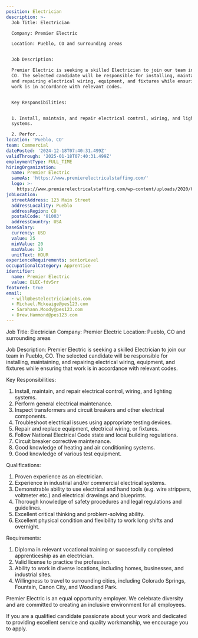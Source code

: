 ```yaml
---
position: Electrician
description: >-
  Job Title: Electrician

  Company: Premier Electric

  Location: Pueblo, CO and surrounding areas


  Job Description:

  Premier Electric is seeking a skilled Electrician to join our team in Pueblo,
  CO. The selected candidate will be responsible for installing, maintaining,
  and repairing electrical wiring, equipment, and fixtures while ensuring that
  work is in accordance with relevant codes.


  Key Responsibilities:


  1. Install, maintain, and repair electrical control, wiring, and lighting
  systems.

  2. Perfor...
location: 'Pueblo, CO'
team: Commercial
datePosted: '2024-12-18T07:40:31.499Z'
validThrough: '2025-01-18T07:40:31.499Z'
employmentType: FULL_TIME
hiringOrganization:
  name: Premier Electric
  sameAs: 'https://www.premierelectricalstaffing.com/'
  logo: >-
    https://www.premierelectricalstaffing.com/wp-content/uploads/2020/05/Premier-Electrical-Staffing-logo.png
jobLocation:
  streetAddress: 123 Main Street
  addressLocality: Pueblo
  addressRegion: CO
  postalCode: '81003'
  addressCountry: USA
baseSalary:
  currency: USD
  value: 25
  minValue: 20
  maxValue: 30
  unitText: HOUR
experienceRequirements: seniorLevel
occupationalCategory: Apprentice
identifier:
  name: Premier Electric
  value: ELEC-fdv5rr
featured: true
email:
  - will@bestelectricianjobs.com
  - Michael.Mckeaige@pes123.com
  - Sarahann.Moody@pes123.com
  - Drew.Hammond@pes123.com
---
```




Job Title: Electrician
Company: Premier Electric
Location: Pueblo, CO and surrounding areas

Job Description:
Premier Electric is seeking a skilled Electrician to join our team in Pueblo, CO. The selected candidate will be responsible for installing, maintaining, and repairing electrical wiring, equipment, and fixtures while ensuring that work is in accordance with relevant codes.

Key Responsibilities:

1. Install, maintain, and repair electrical control, wiring, and lighting systems.
2. Perform general electrical maintenance.
3. Inspect transformers and circuit breakers and other electrical components.
4. Troubleshoot electrical issues using appropriate testing devices.
5. Repair and replace equipment, electrical wiring, or fixtures.
6. Follow National Electrical Code state and local building regulations.
7. Circuit breaker corrective maintenance.
8. Good knowledge of heating and air conditioning systems.
9. Good knowledge of various test equipment.

Qualifications:

1. Proven experience as an electrician.
2. Experience in industrial and/or commercial electrical systems.
3. Demonstrable ability to use electrical and hand tools (e.g. wire strippers, voltmeter etc.) and electrical drawings and blueprints.
4. Thorough knowledge of safety procedures and legal regulations and guidelines.
5. Excellent critical thinking and problem-solving ability.
6. Excellent physical condition and flexibility to work long shifts and overnight.

Requirements:

1. Diploma in relevant vocational training or successfully completed apprenticeship as an electrician.
2. Valid license to practice the profession.
3. Ability to work in diverse locations, including homes, businesses, and industrial sites.
4. Willingness to travel to surrounding cities, including Colorado Springs, Fountain, Canon City, and Woodland Park.

Premier Electric is an equal opportunity employer. We celebrate diversity and are committed to creating an inclusive environment for all employees.

If you are a qualified candidate passionate about your work and dedicated to providing excellent service and quality workmanship, we encourage you to apply.
